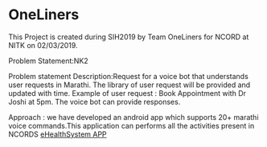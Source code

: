 # OneLiners
This Project is created during SIH2019 by Team OneLiners for NCORD at NITK on 02/03/2019.

Problem Statement:NK2


Problem statement Description:Request for a voice bot that understands user requests in Marathi. The library of user request will be provided and updated with time.
Example of user request : Book Appointment with Dr Joshi at 5pm. The voice bot can provide responses.

Approach :
 we have developed an android app which supports 20+ marathi voice commands.This application can performs all the activities present in NCORDS  [eHealthSystem APP](https://play.google.com/store/apps/details?id=com.solutionnersoftware.ehealthcard.activity&hl=en) 
